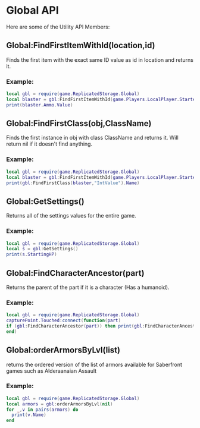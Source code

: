 Global API
==========

Here are some of the Utility API Members:

## Global:FindFirstItemWithId(location,id) 
Finds the first item with the exact same ID value as id in location and returns it.
### Example:
```lua
local gbl = require(game.ReplicatedStorage.Global)
local blaster = gbl:FindFirstItemWithId(game.Players.LocalPlayer.StarterGear,20344594)
print(blaster.Ammo.Value)
```
## Global:FindFirstClass(obj,ClassName)
Finds the first instance in obj with class ClassName and returns it.
Will return nil if it doesn't find anything.
### Example:
```lua
local gbl = require(game.ReplicatedStorage.Global)
local blaster = gbl:FindFirstItemWithId(game.Players.LocalPlayer.StarterGear,20344594)
print(gbl:FindFirstClass(blaster,"IntValue").Name)
```
## Global:GetSettings()
Returns all of the settings values for the entire game.
### Example:
```lua
local gbl = require(game.ReplicatedStorage.Global)
local s = gbl:GetSettings()
print(s.StartingHP)
```

## Global:FindCharacterAncestor(part)
Returns the parent of the part if it is a character (Has a humanoid).
### Example:
```lua
local gbl = require(game.ReplicatedStorage.Global)
capturePoint.Touched:connect(function(part)
if (gbl:FindCharacterAncestor(part)) then print(gbl:FindCharacterAncestor(part).Name .. " has captured the base for the Rebels!")
end)
```

## Global:orderArmorsByLvl(list)
returns the ordered version of the list of armors available for Saberfront games such as Alderaanaian Assault

### Example: 
```lua
local gbl = require(game.ReplicatedStorage.Global)
local armors = gbl:orderArmorsByLvl(nil)
for _,v in pairs(armors) do
  print(v.Name)
end 
```

